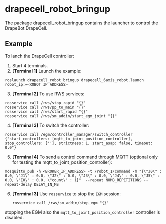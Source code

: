 # drapecell_robot_bringup
The package drapecell_robot_bringup contains the launcher to control the DrapeBot DrapeCell.

## Example
To lanch the DrapeCell controller:

1. Start 4 terminals.
2. **[Terminal 1]** Launch the example:
```
roslaunch drapecell_robot_bringup drapecell_6axis_robot.launch robot_ip:=<ROBOT IP ADDRESS>
```

3. **[Terminal 2]** To use RWS services:
```
rosservice call /rws/stop_rapid "{}"
rosservice call /rws/pp_to_main "{}"
rosservice call /rws/start_rapid "{}"
rosservice call /rws/sm_addin/start_egm_joint "{}"
```

4. **[Terminal 3]** To switch the controller:
```
rosservice call /egm/controller_manager/switch_controller {"start_controllers: [mqtt_to_joint_position_controller], stop_controllers: [''], strictness: 1, start_asap: false, timeout: 0.0"}
```

5. **[Terminal 4]** To send a control command through MQTT (optional only for testing the mqtt_to_joint_position_controller):
```
mosquitto_pub -h <BROKER_IP_ADDRESS> -t /robot_1/command -m "{\"J0\" : 0.0, \"J1\" : 0.0, \"J2\" : 0.0, \"J3\" : 0.0, \"J4\" : 0.0, \"J5\" : 0.0, \"E0\" : 0.0, \"count\" : 1}"  --repeat NUMB_REPETITIONS --repeat-delay DELAY_IN_MS
```

6. **[Terminal 3]** Use `rosservice` to stop the `EGM` session:
   ```
   rosservice call /rws/sm_addin/stop_egm "{}"
   ```
stopping the EGM also the `mqtt_to_joint_position_controller` controller is disabled.

